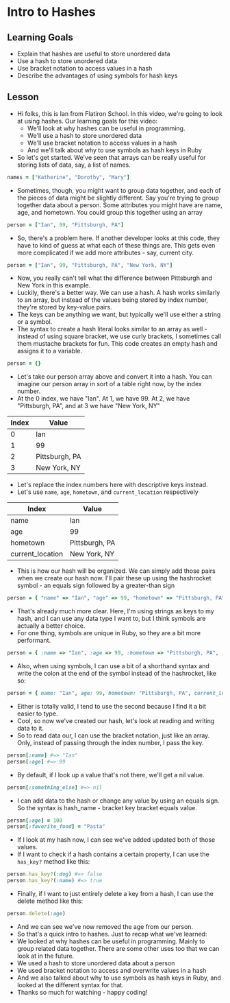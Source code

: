 # Intro to Hashes

## Learning Goals

+ Explain that hashes are useful to store unordered data
+ Use a hash to store unordered data
+ Use bracket notation to access values in a hash
+ Describe the advantages of using symbols for hash keys

## Lesson

+ Hi folks, this is Ian from Flatiron School. In this video, we're going to look at using hashes. Our learning goals for this video:
  + We'll look at why hashes can be useful in programming.
  + We'll use a hash to store unordered data
  + We'll use bracket notation to access values in a hash
  + And we'll talk about why to use symbols as hash keys in Ruby
+ So let's get started. We've seen that arrays can be really useful for storing lists of data, say, a list of names.
```ruby
names = ["Katherine", "Dorothy", "Mary"]
```
+ Sometimes, though, you might want to group data together, and each of the pieces of data might be slightly different. Say you're trying to group together data about a person. Some attributes you might have are name, age, and hometown. You could group this together using an array
```ruby
person = ["Ian", 99, "Pittsburgh, PA"]
```
+ So, there's a problem here. If another developer looks at this code, they have to kind of guess at what each of these things are. This gets even more complicated if we add more attributes - say, current city.
```ruby
person = ["Ian", 99, "Pittsburgh, PA", "New York, NY"]
```
+ Now, you really can't tell what the difference between Pittsburgh and New York in this example.
+ Luckily, there's a better way. We can use a hash. A hash works similarly to an array, but instead of the values being stored by index number, they're stored by key-value pairs.
+ The keys can be anything we want, but typically we'll use either a string or a symbol.
+ The syntax to create a hash literal looks similar to an array as well - instead of using square bracket, we use curly brackets, I sometimes call them mustache brackets for fun. This code creates an empty hash and assigns it to a variable.
```ruby
person = {}
```
+ Let's take our person array above and convert it into a hash. You can imagine our person array in sort of a table right now, by the index number.
+ At the 0 index, we have "Ian". At 1, we have 99. At 2, we have "Pittsburgh, PA", and at 3 we have "New York, NY"

| Index      | Value |
| ----------- | ----------- |
| 0      | Ian       |
| 1   | 99        |
| 2     | Pittsburgh, PA       |
| 3   | New York, NY     |

+ Let's replace the index numbers here with descriptive keys instead.
+ Let's use `name`, `age`, `hometown`, and `current_location` respectively

| Index      | Value |
| ----------- | ----------- |
| name      | Ian       |
| age   | 99        |
| hometown     | Pittsburgh, PA       |
| current_location  | New York, NY     |

+ This is how our hash will be organized. We can simply add those pairs when we create our hash now. I'll pair these up using the hashrocket symbol - an equals sign followed by a greater-than sign
```ruby
person = { "name" => "Ian", "age" => 99, "hometown" => "Pittsburgh, PA", "current_location" => "New York, NY"}
```
+ That's already much more clear. Here, I'm using strings as keys to my hash, and I can use any data type I want to, but I think symbols are actually a better choice.
+ For one thing, symbols are unique in Ruby, so they are a bit more performant.
```ruby
person = { :name => "Ian", :age => 99, :hometown => "Pittsburgh, PA", :current_location => "New York, NY"}
```
+ Also, when using symbols, I can use a bit of a shorthand syntax and write the colon at the end of the symbol instead of the hashrocket, like so:
```ruby
person = { name: "Ian", age: 99, hometown: "Pittsburgh, PA", current_location: "New York, NY"}
```
+ Either is totally valid, I tend to use the second because I find it a bit easier to type.
+ Cool, so now we've created our hash, let's look at reading and writing data to it.
+ So to read data our, I can use the bracket notation, just like an array. Only, instead of passing through the index number, I pass the key.
```ruby
person[:name] #=> "Ian"
person[:age] #=> 99
```
+ By default, if I look up a value that's not there, we'll get a nil value.
```ruby
person[:something_else] #=> nil
```
+ I can add data to the hash or change any value by using an equals sign. So the syntax is hash_name - bracket key bracket equals value.
```ruby
person[:age] = 100
person[:favorite_food] = "Pasta"
```
+ If I look at my hash now, I can see we've added updated both of those values.
+ If I want to check if a hash contains a certain property, I can use the `has_key?` method like this:
```ruby
person.has_key?(:dog) #=> false
person.has_key?(:name) #=> true
```
+ Finally, if I want to just entirely delete a key from a hash, I can use the delete method like this:
```ruby
person.delete(:age)
```
+ And we can see we've now removed the age from our person.
+ So that's a quick intro to hashes. Just to recap what we've learned:
+ We looked at why hashes can be useful in programming. Mainly to group related data together. There are some other uses too that we can look at in the future.
+ We used a hash to store unordered data about a person
+ We used bracket notation to access and overwrite values in a hash
+ And we also talked about why to use symbols as hash keys in Ruby, and looked at the different syntax for that.
+ Thanks so much for watching - happy coding! 
